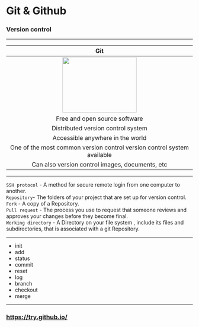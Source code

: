 # Git & Github
### Version control
---
|Git|
|:---:|
|<img src="https://i.pinimg.com/originals/84/9d/ac/849dac53ec386861333e6f24be7ce33f.jpg" width="200" height="150">|
|Free and open source software|
|Distributed version control system|
|Accessible anywhere in the world|
|One of the most common version control version control system available|
|Can also version control images, documents, etc|

---

`SSH protocol` - A method for secure remote login from one computer to another.<br />
`Repository`- The folders of your project that are set up for version control.<br />
`Fork` - A copy of a Repository.<br />
`Pull request` - The process you use to request that someone reviews and approves your changes before they become final.<br />
`Working directory` - A Directory on your file system , include its files and subdirectories, that is associated with a git Repository.<br />

---

* init
* add
* status
* commit
* reset
* log
* branch
* checkout
* merge
---
### https://try.github.io/
